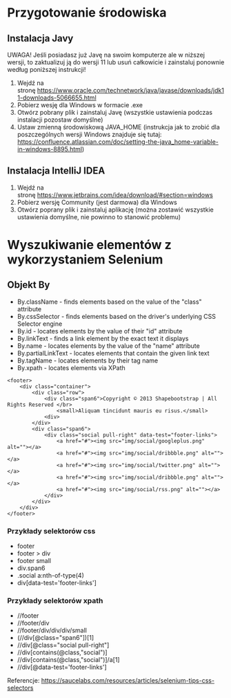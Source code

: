 # Przygotowanie środowiska

## Instalacja Javy
 UWAGA! Jeśli posiadasz już Javę na swoim komputerze ale w niższej wersji, to zaktualizuj ją do wersji 11 lub usuń całkowicie i zainstaluj ponownie według poniższej instrukcji!
 
 1. Wejdź na stronę https://www.oracle.com/technetwork/java/javase/downloads/jdk11-downloads-5066655.html
 2. Pobierz wesję dla Windows w formacie .exe
 3. Otwórz pobrany plik i zainstaluj Javę (wszystkie ustawienia podczas instalacji pozostaw domyślne)
 4. Ustaw zmienną środowiskową JAVA_HOME (instrukcja jak to zrobić dla poszczególnych wersji Windows znajduje się tutaj: https://confluence.atlassian.com/doc/setting-the-java_home-variable-in-windows-8895.html)
 
## Instalacja IntelliJ IDEA
 1. Wejdź na stronę https://www.jetbrains.com/idea/download/#section=windows
 2. Pobierz wersję Community (jest darmowa) dla Windows
 3. Otwórz poprany plik i zainstaluj aplikację (można zostawić wszystkie ustawienia domyślne, nie powinno to stanowić problemu)

# Wyszukiwanie elementów z wykorzystaniem Selenium

## Objekt By

* By.className - finds elements based on the value of the "class" attribute 
* By.cssSelector - finds elements based on the driver's underlying CSS Selector engine
* By.id - locates elements by the value of their "id" attribute
* By.linkText - finds a link element by the exact text it displays
* By.name - locates elements by the value of the "name" attribute
* By.partialLinkText - locates elements that contain the given link text
* By.tagName - locates elements by their tag name
* By.xpath - locates elements via XPath

```
<footer>
	<div class="container">
		<div class="row">
			<div class="span6">Copyright © 2013 Shapebootstrap | All Rights Reserved </br>
				<small>Aliquam tincidunt mauris eu risus.</small>
			<div>
		</div>
		<div class="span6">
			<div class="social pull-right" data-test="footer-links">
				<a href="#"><img src="img/social/googleplus.png" alt=""></a>
				<a href="#"><img src="img/social/dribbble.png" alt=""></a>
				<a href="#"><img src="img/social/twitter.png" alt=""></a>
				<a href="#"><img src="img/social/dribbble.png" alt=""></a>
				<a href="#"><img src="img/social/rss.png" alt=""></a>
			</div>
		</div>
	</div>
</footer>
```  

### Przykłady selektorów css
* footer
* footer > div
* footer small
* div.span6
* .social a:nth-of-type(4)
* div[data-test='footer-links']

### Przykłady selektorów xpath
* //footer
* //footer/div
* //footer/div/div/div/small
* (//div[@class="span6"])[1]
* //div[@class="social pull-right"]
* //div[contains(@class,"social")]
* //div[contains(@class,"social")]/a[1]
* //div[@data-test='footer-links']

Referencje: https://saucelabs.com/resources/articles/selenium-tips-css-selectors
